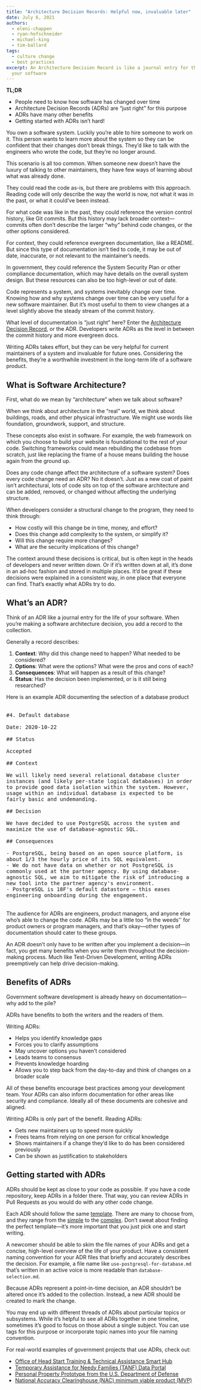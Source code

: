 ```yaml
---
title: "Architecture Decision Records: Helpful now, invaluable later"
date: July 6, 2021
authors:
  - eleni-chappen
  - ryan-hofschneider
  - michael-king
  - tim-ballard
tags:
  - culture change
  - best practices
excerpt: An Architecture Decision Record is like a journal entry for the life of
  your software
---
```

**TL;DR**

* People need to know how software has changed over time
* Architecture Decision Records (ADRs) are “just right” for this purpose
* ADRs have many other benefits
* Getting started with ADRs isn’t hard!

You own a software system. Luckily you’re able to hire someone to work on it. This person wants to learn more about the system so they can be confident that their changes don’t break things. They’d like to talk with the engineers who wrote the code, but they’re no longer around. 

This scenario is all too common. When someone new doesn’t have the luxury of talking to other maintainers, they have few ways of learning about what was already done. 

They could read the code as-is, but there are problems with this approach. Reading code will only describe the way the world is now, not what it was in the past, or what it could’ve been instead.

For what code was like in the past, they could reference the version control history, like Git commits. But this history may lack broader context—commits often don’t describe the larger “why” behind code changes, or the other options considered. 

For context, they could reference evergreen documentation, like a README. But since this type of documentation isn’t tied to code, it may be out of date, inaccurate, or not relevant to the maintainer’s needs.

In government, they could reference the System Security Plan or other compliance documentation, which may have details on the overall system design. But these resources can also be too high-level or out of date. 

Code represents a system, and systems inevitably change over time. Knowing how and why systems change over time can be very useful for a new software maintainer. But it’s most useful to them to view changes at a level slightly above the steady stream of the commit history. 

What level of documentation is “just right” here? Enter the [Architecture Decision Record](https://adr.github.io/), or the ADR. Developers write ADRs as the level in between the commit history and more evergreen docs. 

Writing ADRs takes effort, but they can be very helpful for current maintainers of a system and invaluable for future ones. Considering the benefits, they’re a worthwhile investment in the long-term life of a software product. 

## What is Software Architecture?

First, what do we mean by “architecture” when we talk about software? 

When we think about architecture in the “real” world, we think about buildings, roads, and other physical infrastructure. We might use words like foundation, groundwork, support, and structure.

These concepts also exist in software. For example, the web framework on which you choose to build your website is foundational to the rest of your code. Switching frameworks could mean rebuilding the codebase from scratch, just like replacing the frame of a house means building the house again from the ground up. 

Does any code change affect the architecture of a software system? Does every code change need an ADR? No it doesn’t. Just as a new coat of paint isn’t architectural, lots of code sits on top of the software architecture and can be added, removed, or changed without affecting the underlying structure.

When developers consider a structural change to the program, they need to think through:

* How costly will this change be in time, money, and effort? 
* Does this change add complexity to the system, or simplify it? 
* Will this change require more changes? 
* What are the security implications of this change?

The context around these decisions is critical, but is often kept in the heads of developers and never written down. Or if it’s written down at all, it’s done in an ad-hoc fashion and stored in multiple places. It’d be great if these decisions were explained in a consistent way, in one place that everyone can find. That’s exactly what ADRs try to do.

## What’s an ADR?

Think of an ADR like a journal entry for the life of your software. When you’re making a software architecture decision, you add a record to the collection.

Generally a record describes:

1. **Context**: Why did this change need to happen? What needed to be considered?
2. **Options**: What were the options? What were the pros and cons of each?
3. **Consequences**: What will happen as a result of this change?
4. **Status**: Has the decision been implemented, or is it still being researched?

Here is an example ADR documenting the selection of a database product

<pre style="word-wrap: break-word; overflow-x: auto; white-space: pre-wrap; margin: 2rem 0;">
#4. Default database

Date: 2020-10-22

## Status

Accepted

## Context

We will likely need several relational database cluster instances (and likely per-state logical databases) in order to provide good data isolation within the system. However, usage within an individual database is expected to be fairly basic and undemanding.

## Decision

We have decided to use PostgreSQL across the system and maximize the use of database-agnostic SQL.

## Consequences

- PostgreSQL, being based on an open source platform, is about 1/3 the hourly price of its SQL equivalent.
- We do not have data on whether or not PostgreSQL is commonly used at the partner agency. By using database-agnostic SQL, we aim to mitigate the risk of introducing a new tool into the partner agency's environment.
- PostgreSQL is 18F's default datastore – this eases engineering onboarding during the engagement.
</pre>

The audience for ADRs are engineers, product managers, and anyone else who’s able to change the code. ADRs may be a little too “in the weeds'' for product owners or program managers, and that’s okay—other types of documentation should cater to these groups.

An ADR doesn’t only have to be written after you implement a decision—in fact, you get many benefits when you write them throughout the decision-making process. Much like Test-Driven Development, writing ADRs preemptively can help drive decision-making. 

## Benefits of ADRs

Government software development is already heavy on documentation—why add to the pile?

ADRs have benefits to both the writers and the readers of them. 

Writing ADRs: 

* Helps you identify knowledge gaps
* Forces you to clarify assumptions
* May uncover options you haven’t considered
* Leads teams to consensus
* Prevents knowledge hoarding
* Allows you to step back from the day-to-day and think of changes on a broader scale

All of these benefits encourage best practices among your development team. Your ADRs can also inform documentation for other areas like security and compliance. Ideally all of these documents are cohesive and aligned. 

Writing ADRs is only part of the benefit. Reading ADRs:

* Gets new maintainers up to speed more quickly
* Frees teams from relying on one person for critical knowledge
* Shows maintainers if a change they’d like to do has been considered previously
* Can be shown as justification to stakeholders

## Getting started with ADRs

ADRs should be kept as close to your code as possible. If you have a code repository, keep ADRs in a folder there. That way, you can review ADRs in Pull Requests as you would do with any other code change.

Each ADR should follow the same [template](https://github.com/transcom/mymove/blob/master/docs/adr/template.md). There are many to choose from, and they range from the [simple](https://github.com/18F/piipan/blob/main/docs/adr/0001-record-architecture-decisions.md) to the [complex](https://github.com/transcom/mymove/blob/master/docs/adr/template.md). Don’t sweat about finding the perfect template—it’s more important that you just pick one and start writing. 

A newcomer should be able to skim the file names of your ADRs and get a concise, high-level overview of the life of your product. Have a consistent naming convention for your ADR files that briefly and accurately describes the decision. For example, a file name like `use-postgresql-for-database.md` that’s written in an active voice is more readable than `database-selection.md`.

Because ADRs represent a point-in-time decision, an ADR shouldn’t be altered once it’s added to the collection. Instead, a new ADR should be created to mark the change. 

You may end up with different threads of ADRs about particular topics or subsystems. While it’s helpful to see all ADRs together in one timeline, sometimes it’s good to focus on those about a single subject. You can use tags for this purpose or incorporate topic names into your file naming convention. 

For real-world examples of government projects that use ADRs, check out:

* [Office of Head Start Training & Technical Assistance Smart Hub](https://github.com/HHS/Head-Start-TTADP/tree/main/docs/adr)
* [Temporary Assistance for Needy Families (TANF) Data Portal](https://github.com/HHS/TANF-app/tree/main/docs/Architecture%20Decision%20Record)
* [Personal Property Prototype from the U.S. Department of Defense](https://github.com/transcom/mymove/tree/master/docs/adr)
* [National Accuracy Clearinghouse (NAC) minimum viable product (MVP)](https://github.com/18F/piipan/tree/main/docs/adr)
